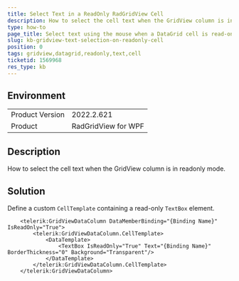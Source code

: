 ```yaml
---
title: Select Text in a ReadOnly RadGridView Cell
description: How to select the cell text when the GridView column is in readonly mode.
type: how-to
page_title: Select text using the mouse when a DataGrid cell is read-only.
slug: kb-gridview-text-selection-on-readonly-cell
position: 0
tags: gridview,datagrid,readonly,text,cell
ticketid: 1569968
res_type: kb
---
```


## Environment

<table>
	<tbody>
		<tr>
			<td>Product Version</td>
			<td>2022.2.621</td>
		</tr>
		<tr>
			<td>Product</td>
			<td>RadGridView for WPF</td>
		</tr>
	</tbody>
</table>

## Description

How to select the cell text when the GridView column is in readonly mode.

## Solution

Define a custom `CellTemplate` containing a read-only `TextBox` element.


```XAML
	<telerik:GridViewDataColumn DataMemberBinding="{Binding Name}" IsReadOnly="True">
		<telerik:GridViewDataColumn.CellTemplate>
			<DataTemplate>
				<TextBox IsReadOnly="True" Text="{Binding Name}" BorderThickness="0" Background="Transparent"/>
			</DataTemplate>
		</telerik:GridViewDataColumn.CellTemplate>
	</telerik:GridViewDataColumn>
```
